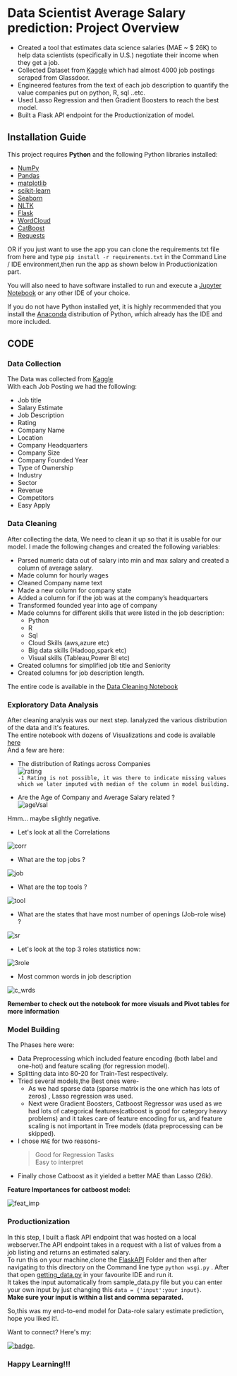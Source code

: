 # Data Scientist Average Salary prediction: Project Overview
* Created a tool that estimates data science salaries (MAE ~ $ 26K) to help data scientists (specifically in U.S.) negotiate their income when they get a job.
* Collected Dataset from [Kaggle](https://www.kaggle.com/andrewmvd/data-scientist-jobs) which had almost 4000 job postings scraped from Glassdoor.   
* Engineered features from the text of each job description to quantify the value companies put on python, R, sql ..etc.   
* Used Lasso Regression and then Gradient Boosters to reach the best model. 
* Built a Flask API endpoint for the Productionization of model.   

## Installation Guide   

This project requires **Python** and the following Python libraries installed:

- [NumPy](http://www.numpy.org/)
- [Pandas](http://pandas.pydata.org/)
- [matplotlib](http://matplotlib.org/)
- [scikit-learn](http://scikit-learn.org/stable/)
- [Seaborn](https://seaborn.pydata.org/)
- [NLTK](https://www.nltk.org/)
- [Flask](https://flask.palletsprojects.com/)  
- [WordCloud](https://pypi.org/project/wordcloud/)
- [CatBoost](https://catboost.ai/docs/concepts/python-installation.html)
- [Requests](https://pypi.org/project/requests/)


OR if you just want to use the app you can clone the requirements.txt file from here and type `pip install -r requirements.txt` in the Command Line / IDE environment,then run the app as shown below in Productionization part.     


You will also need to have software installed to run and execute a [Jupyter Notebook](http://ipython.org/notebook.html) or any other IDE of your choice.  

If you do not have Python installed yet, it is highly recommended that you install the [Anaconda](http://continuum.io/downloads) distribution of Python, which already has the IDE and more included.     


## CODE   


### Data Collection    
The Data was collected from [Kaggle](https://www.kaggle.com/andrewmvd/data-scientist-jobs)   
With each Job Posting we had the following:   
*	Job title
*	Salary Estimate
*	Job Description
*	Rating
*	Company Name
*	Location
*	Company Headquarters 
*	Company Size
*	Company Founded Year
*	Type of Ownership 
*	Industry
*	Sector
*	Revenue
*	Competitors  
* Easy Apply   


### Data Cleaning
After collecting the data, We need to clean it up so that it is usable for our model. I made the following changes and created the following variables:

*	Parsed numeric data out of salary into min and max salary and created a column of average salary.  
*	Made column for hourly wages   
*	Cleaned Company name text 
*	Made a new column for company state 
*	Added a column for if the job was at the company’s headquarters 
*	Transformed founded year into age of company 
*	Made columns for different skills that were listed in the job description:
    * Python  
    * R  
    * Sql  
    * Cloud Skills (aws,azure etc)  
    * Big data skills (Hadoop,spark etc)  
    * Visual skills (Tableau,Power BI etc)  
*	Created columns for simplified job title and Seniority 
*	Created columns for job description length.    

The entire code is available in the [Data Cleaning Notebook](https://github.com/Dvboi/Data-Scientist-salary-prediction/blob/master/Data_cleaning.ipynb)


### Exploratory Data Analysis   
After cleaning analysis was our next step. Ianalyzed the various distribution of the data and it's features.   
The entire notebook with dozens of Visualizations and code is available [here](https://github.com/Dvboi/Data-Scientist-salary-prediction/blob/master/Exploratory%20Data%20Analysis.ipynb)   
And a few are here:   

* The distribution of Ratings across Companies   
![rating](https://github.com/Dvboi/Data-Scientist-salary-prediction/blob/master/Rating.png)    
`-1 Rating is not possible, it was there to indicate missing values which we later imputed with median of the column in model building.`         


* Are the Age of Company and Average Salary related ?  
![ageVsal](https://github.com/Dvboi/Data-Scientist-salary-prediction/blob/master/ageVavg.png)    
   
   
Hmm... maybe slightly negative.   
   
   
* Let's look at all the Correlations    
    
![corr](https://github.com/Dvboi/Data-Scientist-salary-prediction/blob/master/Correlations.png)    

* What are the top jobs ?     
    
![job](https://github.com/Dvboi/Data-Scientist-salary-prediction/blob/master/jobs.png)     
  
  
* What are the top tools ?    

![tool](https://github.com/Dvboi/Data-Scientist-salary-prediction/blob/master/Top_tools.png)     


* What are the states that have most number of openings (Job-role wise) ?     

![sr](https://github.com/Dvboi/Data-Scientist-salary-prediction/blob/master/statewise_role.png)      


* Let's look at the top 3 roles statistics now:     
  
![3role](https://github.com/Dvboi/Data-Scientist-salary-prediction/blob/master/3role_sal.png)     


* Most common words in job description     
   
![c_wrds](https://github.com/Dvboi/Data-Scientist-salary-prediction/blob/master/common_words.png)    
  
  

**Remember to check out the notebook for more visuals and Pivot tables for more information**     


### Model Building    

The Phases here were:
* Data Preprocessing which included feature encoding (both label and one-hot) and feature scaling (for regression model).   
* Splitting data into 80-20 for Train-Test respectively.   
* Tried several models,the Best ones were-
  * As we had sparse data (sparse matrix is the one which has lots of zeros) , Lasso regression was used.  
  * Next were Gradient Boosters, Catboost Regressor was used as we had lots of categorical features(catboost is good for category heavy problems) and it takes care of feature encoding for us, and feature scaling is not important in Tree models (data preprocessing can be skipped).    
* I chose `MAE` for two reasons-
  > Good for Regression Tasks  
  > Easy to interpret   
* Finally chose Catboost as it yielded a better MAE than Lasso (26k).    

**Feature Importances for catboost model:**  
   
 ![feat_imp](https://github.com/Dvboi/Data-Scientist-salary-prediction/blob/master/feat_imp.png)    
 
 ### Productionization   
 
 In this step, I built a flask API endpoint that was hosted on a local webserver.The API endpoint takes in a request with a list of values from a job listing and returns an estimated salary.   
 To run this on your machine,clone the [FlaskAPI](https://github.com/Dvboi/Data-Scientist-salary-prediction/tree/master/FlaskAPI) Folder and then after navigating to this directory on the Command line type `python wsgi.py` . After that open [getting_data.py](https://github.com/Dvboi/Data-Scientist-salary-prediction/blob/master/FlaskAPI/getting_data.py) in your favourite IDE and run it.   
 It takes the input automatically from sample_data.py file but you can enter your own input by just changing this `data = {'input':your input}`.     
 **Make sure your input is within a list and comma separated.**     
 
 
So,this was my end-to-end model for Data-role salary estimate prediction, hope you liked it!.  

 Want to connect? Here's my:   
 
 [![badge](https://img.shields.io/badge/linkedin-%230077B5.svg?&style=for-the-badge&logo=linkedin&logoColor=white)](https://www.linkedin.com/in/devansh-verma-609218148/).     
 
       
        
### Happy Learning!!!













